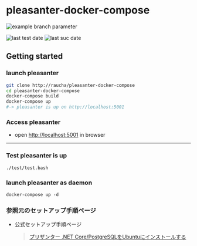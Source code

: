 # pleasanter-docker-compose

![example branch parameter](https://github.com/raucha/pleasanter-docker-compose/actions/workflows/build-and-connection-test.yml/badge.svg)

![last test date](https://byob.yarr.is/raucha/pleasanter-docker-compose/time)
![last suc date](https://byob.yarr.is/raucha/pleasanter-docker-compose/suc_time)

## Getting started

### launch pleasanter

```bash
git clone http://raucha/pleasanter-docker-compose
cd pleasanter-docker-compose
docker-compose build
docker-compose up
#-> pleasanter is up on http://localhost:5001
```

### Access pleasanter

- open [http://localhost:5001](http://localhost:5001) in browser

---

### Test pleasanter is up

```
./test/test.bash
```

### launch pleasanter as daemon

```
docker-compose up -d
```

### 参照元のセットアップ手順ページ

- 公式セットアップ手順ページ
  > [プリザンター .NET Core/PostgreSQLをUbuntuにインストールする](https://pleasanter.org/manual/install-ubuntu-postgresql)
